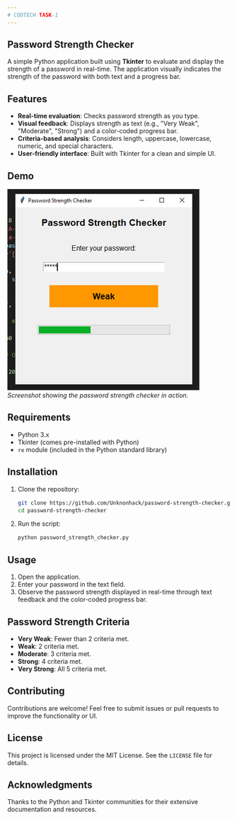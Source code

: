 ```yaml
---
# CODTECH TASK-1
---
```

## Password Strength Checker

A simple Python application built using **Tkinter** to evaluate and display the strength of a password in real-time. The application visually indicates the strength of the password with both text and a progress bar.

## Features

- **Real-time evaluation**: Checks password strength as you type.
- **Visual feedback**: Displays strength as text (e.g., "Very Weak", "Moderate", "Strong") and a color-coded progress bar.
- **Criteria-based analysis**: Considers length, uppercase, lowercase, numeric, and special characters.
- **User-friendly interface**: Built with Tkinter for a clean and simple UI.

## Demo

![Password Strength Checker](image.png)  
*Screenshot showing the password strength checker in action.*

## Requirements

- Python 3.x
- Tkinter (comes pre-installed with Python)
- `re` module (included in the Python standard library)

## Installation

1. Clone the repository:
    ```bash
    git clone https://github.com/Unknonhack/password-strength-checker.git
    cd password-strength-checker
    ```

2. Run the script:
    ```bash
    python password_strength_checker.py
    ```

## Usage

1. Open the application.
2. Enter your password in the text field.
3. Observe the password strength displayed in real-time through text feedback and the color-coded progress bar.

## Password Strength Criteria

- **Very Weak**: Fewer than 2 criteria met.
- **Weak**: 2 criteria met.
- **Moderate**: 3 criteria met.
- **Strong**: 4 criteria met.
- **Very Strong**: All 5 criteria met.

## Contributing

Contributions are welcome! Feel free to submit issues or pull requests to improve the functionality or UI.

## License

This project is licensed under the MIT License. See the `LICENSE` file for details.

## Acknowledgments

Thanks to the Python and Tkinter communities for their extensive documentation and resources.
